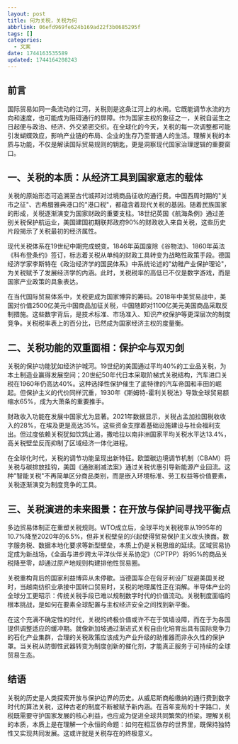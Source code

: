 ```yaml
---
layout: post
title: 何为关税，关税为何
abbrlink: 06efd969fe624b169ad22f3b0685295f
tags: []
categories:
  - 文案
date: 1744163535589
updated: 1744164208243
---
```


## 前言

国际贸易如同一条流动的江河，关税则是这条江河上的水闸。它既能调节水流的方向和速度，也可能成为阻碍通行的屏障。作为国家主权的象征之一，关税自诞生之日起便与政治、经济、外交紧密交织。在全球化的今天，关税的每一次调整都可能引发蝴蝶效应，影响产业链的布局、企业的生存乃至普通人的生活。理解关税的本质与功能，不仅是解读国际贸易规则的钥匙，更是洞察现代国家治理逻辑的重要窗口。

## 一、关税的本质：从经济工具到国家意志的载体

关税的原始形态可追溯至古代城邦对过境商品征收的通行费。中国西周时期的"关市之征"、古希腊雅典港口的"港口税"，都蕴含着现代关税的基因。随着民族国家的形成，关税逐渐演变为国家财政的重要支柱。18世纪英国《航海条例》通过差别关税保护航运业，美国建国初期联邦政府90%的财政收入来自关税，这些历史片段揭示了关税最初的经济属性。

现代关税体系在19世纪中期完成蜕变。1846年英国废除《谷物法》、1860年英法《科布登条约》签订，标志着关税从单纯的财政工具转变为战略性政策手段。德国经济学家李斯特在《政治经济学的国民体系》中系统论述的"幼稚产业保护理论"，为关税赋予了发展经济学的内涵。此时，关税税率的高低已不仅是数字游戏，而是国家产业政策的具象表达。

在当代国际贸易体系中，关税更成为国家博弈的筹码。2018年中美贸易战中，美国对价值2500亿美元中国商品加征关税，中国随即对1100亿美元美国商品采取反制措施。这些数字背后，是技术标准、市场准入、知识产权保护等更深层次的制度竞争。关税税率表上的百分比，已然成为国家经济主权的度量衡。

## 二、关税功能的双重面相：保护伞与双刃剑

关税的保护功能犹如经济护城河。19世纪的美国通过平均40%的工业品关税，为本土制造业赢得发展空间；20世纪50年代日本采取阶梯式关税结构，汽车进口关税在1960年仍高达40%。这种选择性保护催生了底特律的汽车帝国和丰田的崛起。但保护主义的代价同样沉重，1930年《斯姆特-霍利关税法》导致全球贸易额缩水65%，成为大萧条的重要推手。

财政收入功能在发展中国家尤为显著。2021年数据显示，关税占孟加拉国税收收入的28%，在埃及更是高达35%。这些资金支撑着基础设施建设与社会福利支出。但过度依赖关税犹如饮鸩止渴，撒哈拉以南非洲国家平均关税水平达13.4%，高关税壁垒反而抑制了区域经济一体化进程。

在全球化时代，关税的调节功能呈现出新特征。欧盟碳边境调节机制（CBAM）将关税与碳排放挂钩，美国《通胀削减法案》通过关税优惠引导新能源产业回流。这种"智能关税"不再简单区分商品类别，而是嵌入环境标准、劳工权益等价值要素，关税逐渐演变为制度竞争的工具。

## 三、关税演进的未来图景：在开放与保护间寻找平衡点

多边贸易体制正在重塑关税规则。WTO成立后，全球平均关税税率从1995年的10.7%降至2020年的6.5%，但非关税壁垒的兴起使得贸易保护主义改头换面。数字服务税、数据本地化要求等新型壁垒，本质上仍是关税思维的延续。区域贸易协定成为新战场，《全面与进步跨太平洋伙伴关系协定》（CPTPP）将95%的商品关税降至零，却通过原产地规则构建排他性贸易圈。

关税重构背后的国家利益博弈从未停歇。当德国车企在匈牙利设厂规避美国关税时，当越南纺织业承接中国转口贸易时，关税的地理属性正在消解。半导体产业的全球分工更昭示：传统关税手段已难以规制数字时代的价值流动。关税制度面临的根本挑战，是如何在要素全球配置与主权经济安全之间找到新平衡。

在这个充满不确定性的时代，关税的终极价值或许不在于筑墙设障，而在于为各国提供调整适应的缓冲期。就像新加坡通过渐进式关税自由化培育出具有国际竞争力的石化产业集群，合理的关税政策应该成为产业升级的助推器而非永久性的保护罩。当关税从防御性武器转变为制度创新的催化剂，才能真正服务于可持续的全球贸易生态。

## 结语

关税的历史是人类探索开放与保护边界的历史。从威尼斯商船缴纳的通行费到数字时代的算法关税，这种古老的制度不断被赋予新内涵。在百年变局的十字路口，关税既需要守护国家发展的核心利益，也应成为促进全球共同繁荣的桥梁。理解关税的本质，本质上是在理解一个永恒的命题：如何在相互依存的世界里，既保持独特性又实现共同发展。这或许就是关税存在的终极意义。
